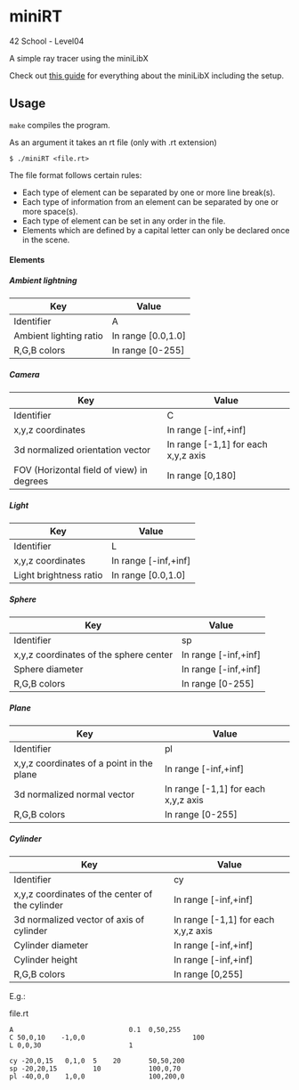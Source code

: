 # miniRT
42 School - Level04

A simple ray tracer using the miniLibX

Check out [this guide](https://harm-smits.github.io/42docs/libs/minilibx) for everything about the miniLibX including the setup.

## Usage

`make` compiles the program.

As an argument it takes an rt file (only with .rt extension)
```
$ ./miniRT <file.rt>
```

The file format follows certain rules:
+ Each type of element can be separated by one or more line break(s).
+ Each type of information from an element can be separated by one or more space(s).
+ Each type of element can be set in any order in the file.
+ Elements which are defined by a capital letter can only be declared once in the scene.

#### Elements

##### Ambient lightning

Key | Value
--- | ---
Identifier | A
Ambient lighting ratio | In range [0.0,1.0]
R,G,B colors | In range [0-255]

##### Camera

Key | Value
--- | ---
Identifier | C
x,y,z coordinates | In range [-inf,+inf]
3d normalized orientation vector | In range [-1,1] for each x,y,z axis
FOV (Horizontal field of view) in degrees | In range [0,180]

##### Light

Key | Value
--- | ---
Identifier | L
x,y,z coordinates | In range [-inf,+inf]
Light brightness ratio | In range [0.0,1.0]

##### Sphere

Key | Value
--- | ---
Identifier | sp
x,y,z coordinates of the sphere center | In range [-inf,+inf]
Sphere diameter | In range [-inf,+inf]
R,G,B colors | In range [0-255]

##### Plane

Key | Value
--- | ---
Identifier | pl
x,y,z coordinates of a point in the plane | In range [-inf,+inf]
3d normalized normal vector | In range [-1,1] for each x,y,z axis
R,G,B colors | In range [0-255]

##### Cylinder

Key | Value
--- | ---
Identifier | cy
x,y,z coordinates of the center of the cylinder | In range [-inf,+inf]
3d normalized vector of axis of cylinder | In range [-1,1] for each x,y,z axis
Cylinder diameter | In range [-inf,+inf]
Cylinder height | In range [-inf,+inf]
R,G,B colors | In range [0,255]

E.g.:

file.rt
```
A                             0.1  0,50,255
C 50,0,10    -1,0,0                           100
L 0,0,30                      1

cy -20,0,15   0,1,0  5    20       50,50,200
sp -20,20,15         10            100,0,70
pl -40,0,0    1,0,0                100,200,0
```

